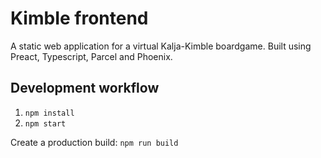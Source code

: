 # KimbIe frontend

A static web application for a virtual Kalja-Kimble boardgame. Built using Preact, Typescript, Parcel and Phoenix.

## Development workflow

1. `npm install`
1. `npm start`

Create a production build: `npm run build`

